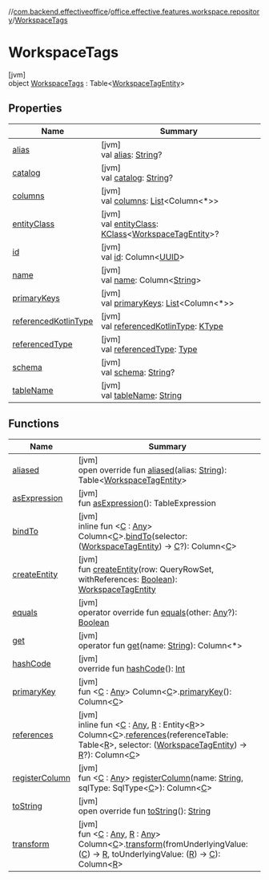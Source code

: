 //[com.backend.effectiveoffice](../../../index.md)/[office.effective.features.workspace.repository](../index.md)/[WorkspaceTags](index.md)

# WorkspaceTags

[jvm]\
object [WorkspaceTags](index.md) : Table&lt;[WorkspaceTagEntity](../-workspace-tag-entity/index.md)&gt;

## Properties

| Name | Summary |
|---|---|
| [alias](../-workspace-zones/index.md#643768950%2FProperties%2F-1216412040) | [jvm]<br>val [alias](../-workspace-zones/index.md#643768950%2FProperties%2F-1216412040): [String](https://kotlinlang.org/api/latest/jvm/stdlib/kotlin/-string/index.html)? |
| [catalog](../-workspace-zones/index.md#1462050445%2FProperties%2F-1216412040) | [jvm]<br>val [catalog](../-workspace-zones/index.md#1462050445%2FProperties%2F-1216412040): [String](https://kotlinlang.org/api/latest/jvm/stdlib/kotlin/-string/index.html)? |
| [columns](../-workspace-zones/index.md#2120772425%2FProperties%2F-1216412040) | [jvm]<br>val [columns](../-workspace-zones/index.md#2120772425%2FProperties%2F-1216412040): [List](https://kotlinlang.org/api/latest/jvm/stdlib/kotlin.collections/-list/index.html)&lt;Column&lt;*&gt;&gt; |
| [entityClass](../-workspace-zones/index.md#-154271151%2FProperties%2F-1216412040) | [jvm]<br>val [entityClass](../-workspace-zones/index.md#-154271151%2FProperties%2F-1216412040): [KClass](https://kotlinlang.org/api/latest/jvm/stdlib/kotlin.reflect/-k-class/index.html)&lt;[WorkspaceTagEntity](../-workspace-tag-entity/index.md)&gt;? |
| [id](id.md) | [jvm]<br>val [id](id.md): Column&lt;[UUID](https://docs.oracle.com/javase/8/docs/api/java/util/UUID.html)&gt; |
| [name](name.md) | [jvm]<br>val [name](name.md): Column&lt;[String](https://kotlinlang.org/api/latest/jvm/stdlib/kotlin/-string/index.html)&gt; |
| [primaryKeys](../-workspace-zones/index.md#641857968%2FProperties%2F-1216412040) | [jvm]<br>val [primaryKeys](../-workspace-zones/index.md#641857968%2FProperties%2F-1216412040): [List](https://kotlinlang.org/api/latest/jvm/stdlib/kotlin.collections/-list/index.html)&lt;Column&lt;*&gt;&gt; |
| [referencedKotlinType](../-workspace-zones/index.md#1580874516%2FProperties%2F-1216412040) | [jvm]<br>val [referencedKotlinType](../-workspace-zones/index.md#1580874516%2FProperties%2F-1216412040): [KType](https://kotlinlang.org/api/latest/jvm/stdlib/kotlin.reflect/-k-type/index.html) |
| [referencedType](../-workspace-zones/index.md#-1165976043%2FProperties%2F-1216412040) | [jvm]<br>val [referencedType](../-workspace-zones/index.md#-1165976043%2FProperties%2F-1216412040): [Type](https://docs.oracle.com/javase/8/docs/api/java/lang/reflect/Type.html) |
| [schema](../-workspace-zones/index.md#-1779279021%2FProperties%2F-1216412040) | [jvm]<br>val [schema](../-workspace-zones/index.md#-1779279021%2FProperties%2F-1216412040): [String](https://kotlinlang.org/api/latest/jvm/stdlib/kotlin/-string/index.html)? |
| [tableName](../-workspace-zones/index.md#-1061132051%2FProperties%2F-1216412040) | [jvm]<br>val [tableName](../-workspace-zones/index.md#-1061132051%2FProperties%2F-1216412040): [String](https://kotlinlang.org/api/latest/jvm/stdlib/kotlin/-string/index.html) |

## Functions

| Name | Summary |
|---|---|
| [aliased](../-workspace-zones/index.md#1316499710%2FFunctions%2F-1216412040) | [jvm]<br>open override fun [aliased](../-workspace-zones/index.md#1316499710%2FFunctions%2F-1216412040)(alias: [String](https://kotlinlang.org/api/latest/jvm/stdlib/kotlin/-string/index.html)): Table&lt;[WorkspaceTagEntity](../-workspace-tag-entity/index.md)&gt; |
| [asExpression](../-workspace-zones/index.md#-1780546710%2FFunctions%2F-1216412040) | [jvm]<br>fun [asExpression](../-workspace-zones/index.md#-1780546710%2FFunctions%2F-1216412040)(): TableExpression |
| [bindTo](index.md#-479617113%2FExtensions%2F-1216412040) | [jvm]<br>inline fun &lt;[C](index.md#-479617113%2FExtensions%2F-1216412040) : [Any](https://kotlinlang.org/api/latest/jvm/stdlib/kotlin/-any/index.html)&gt; Column&lt;[C](index.md#-479617113%2FExtensions%2F-1216412040)&gt;.[bindTo](index.md#-479617113%2FExtensions%2F-1216412040)(selector: ([WorkspaceTagEntity](../-workspace-tag-entity/index.md)) -&gt; [C](index.md#-479617113%2FExtensions%2F-1216412040)?): Column&lt;[C](index.md#-479617113%2FExtensions%2F-1216412040)&gt; |
| [createEntity](../-workspace-zones/index.md#-1519680417%2FFunctions%2F-1216412040) | [jvm]<br>fun [createEntity](../-workspace-zones/index.md#-1519680417%2FFunctions%2F-1216412040)(row: QueryRowSet, withReferences: [Boolean](https://kotlinlang.org/api/latest/jvm/stdlib/kotlin/-boolean/index.html)): [WorkspaceTagEntity](../-workspace-tag-entity/index.md) |
| [equals](../-workspace-zones/index.md#49267181%2FFunctions%2F-1216412040) | [jvm]<br>operator override fun [equals](../-workspace-zones/index.md#49267181%2FFunctions%2F-1216412040)(other: [Any](https://kotlinlang.org/api/latest/jvm/stdlib/kotlin/-any/index.html)?): [Boolean](https://kotlinlang.org/api/latest/jvm/stdlib/kotlin/-boolean/index.html) |
| [get](../-workspace-zones/index.md#-353756012%2FFunctions%2F-1216412040) | [jvm]<br>operator fun [get](../-workspace-zones/index.md#-353756012%2FFunctions%2F-1216412040)(name: [String](https://kotlinlang.org/api/latest/jvm/stdlib/kotlin/-string/index.html)): Column&lt;*&gt; |
| [hashCode](../-workspace-zones/index.md#-331409319%2FFunctions%2F-1216412040) | [jvm]<br>override fun [hashCode](../-workspace-zones/index.md#-331409319%2FFunctions%2F-1216412040)(): [Int](https://kotlinlang.org/api/latest/jvm/stdlib/kotlin/-int/index.html) |
| [primaryKey](../-workspace-zones/index.md#525735072%2FExtensions%2F-1216412040) | [jvm]<br>fun &lt;[C](../-workspace-zones/index.md#525735072%2FExtensions%2F-1216412040) : [Any](https://kotlinlang.org/api/latest/jvm/stdlib/kotlin/-any/index.html)&gt; Column&lt;[C](../-workspace-zones/index.md#525735072%2FExtensions%2F-1216412040)&gt;.[primaryKey](../-workspace-zones/index.md#525735072%2FExtensions%2F-1216412040)(): Column&lt;[C](../-workspace-zones/index.md#525735072%2FExtensions%2F-1216412040)&gt; |
| [references](index.md#-179167483%2FExtensions%2F-1216412040) | [jvm]<br>inline fun &lt;[C](index.md#-179167483%2FExtensions%2F-1216412040) : [Any](https://kotlinlang.org/api/latest/jvm/stdlib/kotlin/-any/index.html), [R](index.md#-179167483%2FExtensions%2F-1216412040) : Entity&lt;[R](index.md#-179167483%2FExtensions%2F-1216412040)&gt;&gt; Column&lt;[C](index.md#-179167483%2FExtensions%2F-1216412040)&gt;.[references](index.md#-179167483%2FExtensions%2F-1216412040)(referenceTable: Table&lt;[R](index.md#-179167483%2FExtensions%2F-1216412040)&gt;, selector: ([WorkspaceTagEntity](../-workspace-tag-entity/index.md)) -&gt; [R](index.md#-179167483%2FExtensions%2F-1216412040)?): Column&lt;[C](index.md#-179167483%2FExtensions%2F-1216412040)&gt; |
| [registerColumn](../-workspace-zones/index.md#-1907218187%2FFunctions%2F-1216412040) | [jvm]<br>fun &lt;[C](../-workspace-zones/index.md#-1907218187%2FFunctions%2F-1216412040) : [Any](https://kotlinlang.org/api/latest/jvm/stdlib/kotlin/-any/index.html)&gt; [registerColumn](../-workspace-zones/index.md#-1907218187%2FFunctions%2F-1216412040)(name: [String](https://kotlinlang.org/api/latest/jvm/stdlib/kotlin/-string/index.html), sqlType: SqlType&lt;[C](../-workspace-zones/index.md#-1907218187%2FFunctions%2F-1216412040)&gt;): Column&lt;[C](../-workspace-zones/index.md#-1907218187%2FFunctions%2F-1216412040)&gt; |
| [toString](../-workspace-zones/index.md#-509575384%2FFunctions%2F-1216412040) | [jvm]<br>open override fun [toString](../-workspace-zones/index.md#-509575384%2FFunctions%2F-1216412040)(): [String](https://kotlinlang.org/api/latest/jvm/stdlib/kotlin/-string/index.html) |
| [transform](../-workspace-zones/index.md#675323752%2FExtensions%2F-1216412040) | [jvm]<br>fun &lt;[C](../-workspace-zones/index.md#675323752%2FExtensions%2F-1216412040) : [Any](https://kotlinlang.org/api/latest/jvm/stdlib/kotlin/-any/index.html), [R](../-workspace-zones/index.md#675323752%2FExtensions%2F-1216412040) : [Any](https://kotlinlang.org/api/latest/jvm/stdlib/kotlin/-any/index.html)&gt; Column&lt;[C](../-workspace-zones/index.md#675323752%2FExtensions%2F-1216412040)&gt;.[transform](../-workspace-zones/index.md#675323752%2FExtensions%2F-1216412040)(fromUnderlyingValue: ([C](../-workspace-zones/index.md#675323752%2FExtensions%2F-1216412040)) -&gt; [R](../-workspace-zones/index.md#675323752%2FExtensions%2F-1216412040), toUnderlyingValue: ([R](../-workspace-zones/index.md#675323752%2FExtensions%2F-1216412040)) -&gt; [C](../-workspace-zones/index.md#675323752%2FExtensions%2F-1216412040)): Column&lt;[R](../-workspace-zones/index.md#675323752%2FExtensions%2F-1216412040)&gt; |
